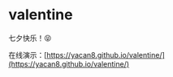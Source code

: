 # valentine

七夕快乐！😝

在线演示：[https://yacan8.github.io/valentine/](https://yacan8.github.io/valentine/)
